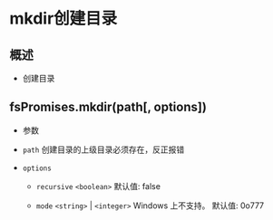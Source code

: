 # mkdir创建目录

## 概述

+ 创建目录

## fsPromises.mkdir(path[, options])

+ 参数

+ `path` 创建目录的上级目录必须存在，反正报错

+ `options`

  + `recursive` `<boolean>` 默认值: false

  + `mode` `<string>` | `<integer>` Windows 上不支持。 默认值: 0o777
